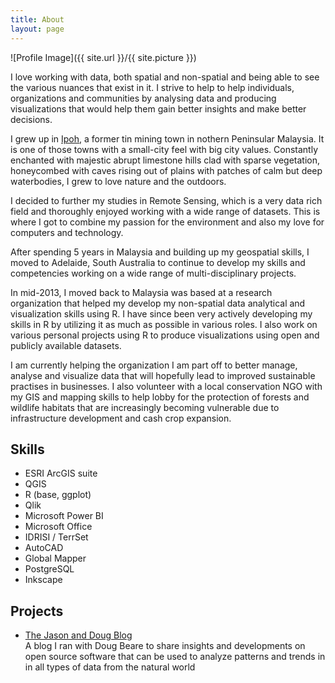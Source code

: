 ```yaml
---
title: About
layout: page
---
```

![Profile Image]({{ site.url }}/{{ site.picture }})

<p>I love working with data, both spatial and non-spatial and being able to see the various nuances that
exist in it. I strive to help to help individuals, organizations and communities by analysing data and
producing visualizations that would help them gain better insights and make better decisions.</p>

<p>I grew up in <a href="https://en.wikipedia.org/wiki/Ipoh/">Ipoh</a>,
a former tin mining town in nothern Peninsular Malaysia. It is one of those towns
with a small-city feel with big city values. Constantly enchanted with majestic abrupt limestone hills clad
with sparse vegetation, honeycombed with caves rising out of plains with patches of calm but deep waterbodies,
I grew to love nature and the outdoors.</p>

<p>I decided to further my studies in Remote Sensing, which is a very data rich field and thoroughly enjoyed
working with a wide range of datasets. This is where I got to combine my passion for the environment and also
my love for computers and technology.</p>

<p>After spending 5 years in Malaysia and building up my geospatial skills, I moved to Adelaide, South Australia
to continue to develop my skills and competencies working on a wide range of multi-disciplinary projects.</p>

<p>In mid-2013, I moved back to Malaysia was based at a research organization that helped my develop my
non-spatial data analytical and visualization skills using R. I have since been very actively developing
my skills in R by utilizing it as much as possible in various roles. I also work on various personal projects
using R to produce visualizations using open and publicly available datasets.

<p>I am currently helping the organization I am part off to better manage, analyse and visualize data that
will hopefully lead to improved sustainable practises in businesses. I also volunteer with a local conservation
NGO with my GIS and mapping skills to help lobby for the protection of forests and wildlife habitats that are
increasingly becoming vulnerable due to infrastructure development and cash crop expansion.</p> 

<h2>Skills</h2>

<ul class="skill-list">
	<li>ESRI ArcGIS suite</li>
	<li>QGIS</li>
	<li>R (base, ggplot)</li>
	<li>Qlik</li>
	<li>Microsoft Power BI</li>
	<li>Microsoft Office</li>
	<li>IDRISI / TerrSet</li>
	<li>AutoCAD</li>
	<li>Global Mapper</li>
	<li>PostgreSQL</li>
	<li>Inkscape</li>

</ul>

<h2>Projects</h2>

<ul>
	<li><a href="http://jason-doug-climate.blogspot.com/">The Jason and Doug Blog</a></li>A blog I ran with Doug Beare to share insights and developments on open source software that can be used to analyze patterns and trends in in all types of data from the natural world</li>
	
	
</ul>
